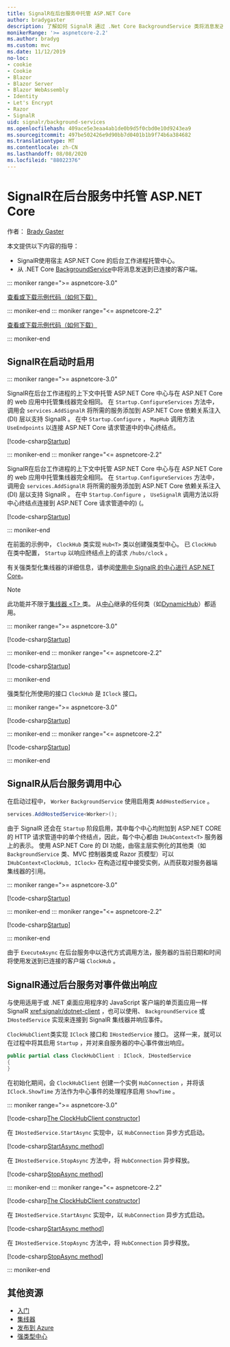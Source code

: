 ```yaml
---
title: SignalR在后台服务中托管 ASP.NET Core
author: bradygaster
description: 了解如何 SignalR 通过 .Net Core BackgroundService 类将消息发送到客户端。
monikerRange: '>= aspnetcore-2.2'
ms.author: bradyg
ms.custom: mvc
ms.date: 11/12/2019
no-loc:
- cookie
- Cookie
- Blazor
- Blazor Server
- Blazor WebAssembly
- Identity
- Let's Encrypt
- Razor
- SignalR
uid: signalr/background-services
ms.openlocfilehash: 409ace5e3eaa4ab1de0b9d5f0cbd0e10d9243ea9
ms.sourcegitcommit: 497be502426e9d90bb7d0401b1b9f74b6a384682
ms.translationtype: MT
ms.contentlocale: zh-CN
ms.lasthandoff: 08/08/2020
ms.locfileid: "88022376"
---
```

# <a name="host-aspnet-core-no-locsignalr-in-background-services"></a>SignalR在后台服务中托管 ASP.NET Core

作者： [Brady Gaster](https://twitter.com/bradygaster)

本文提供以下内容的指导：

* SignalR使用宿主 ASP.NET Core 的后台工作进程托管中心。
* 从 .NET Core [BackgroundService](xref:Microsoft.Extensions.Hosting.BackgroundService)中将消息发送到已连接的客户端。

::: moniker range=">= aspnetcore-3.0"

[查看或下载示例代码](https://github.com/dotnet/AspNetCore.Docs/tree/master/aspnetcore/signalr/background-service/samples/3.x)[（如何下载）](xref:index#how-to-download-a-sample)

::: moniker-end
::: moniker range="<= aspnetcore-2.2"

[查看或下载示例代码](https://github.com/dotnet/AspNetCore.Docs/tree/master/aspnetcore/signalr/background-service/samples/2.2)[（如何下载）](xref:index#how-to-download-a-sample)

::: moniker-end

## <a name="enable-no-locsignalr-in-startup"></a>SignalR在启动时启用

::: moniker range=">= aspnetcore-3.0"

SignalR在后台工作进程的上下文中托管 ASP.NET Core 中心与在 ASP.NET Core 的 web 应用中托管集线器完全相同。 在 `Startup.ConfigureServices` 方法中，调用会 `services.AddSignalR` 将所需的服务添加到 ASP.NET Core 依赖关系注入 (DI) 层以支持 SignalR 。 在中 `Startup.Configure` ， `MapHub` 调用方法 `UseEndpoints` 以连接 ASP.NET Core 请求管道中的中心终结点。

[!code-csharp[Startup](background-service/samples/3.x/Server/Startup.cs?name=Startup)]

::: moniker-end
::: moniker range="<= aspnetcore-2.2"

SignalR在后台工作进程的上下文中托管 ASP.NET Core 中心与在 ASP.NET Core 的 web 应用中托管集线器完全相同。 在 `Startup.ConfigureServices` 方法中，调用会 `services.AddSignalR` 将所需的服务添加到 ASP.NET Core 依赖关系注入 (DI) 层以支持 SignalR 。 在中 `Startup.Configure` ， `UseSignalR` 调用方法以将中心终结点连接到 ASP.NET Core 请求管道中的)  (。

[!code-csharp[Startup](background-service/samples/2.2/Server/Startup.cs?name=Startup)]

::: moniker-end

在前面的示例中， `ClockHub` 类实现 `Hub<T>` 类以创建强类型中心。 已 `ClockHub` 在类中配置， `Startup` 以响应终结点上的请求 `/hubs/clock` 。

有关强类型化集线器的详细信息，请参阅[使用中 SignalR 的中心进行 ASP.NET Core](xref:signalr/hubs#strongly-typed-hubs)。

> [!NOTE]
> 此功能并不限于[集线器 \<T> ](xref:Microsoft.AspNetCore.SignalR.Hub`1)类。 从[中心](xref:Microsoft.AspNetCore.SignalR.Hub)继承的任何类（如[DynamicHub](xref:Microsoft.AspNetCore.SignalR.DynamicHub)）都适用。

::: moniker range=">= aspnetcore-3.0"

[!code-csharp[Startup](background-service/samples/3.x/Server/ClockHub.cs?name=ClockHub)]

::: moniker-end
::: moniker range="<= aspnetcore-2.2"

[!code-csharp[Startup](background-service/samples/2.2/Server/ClockHub.cs?name=ClockHub)]

::: moniker-end

强类型化所使用的接口 `ClockHub` 是 `IClock` 接口。

::: moniker range=">= aspnetcore-3.0"

[!code-csharp[Startup](background-service/samples/3.x/HubServiceInterfaces/IClock.cs?name=IClock)]

::: moniker-end
::: moniker range="<= aspnetcore-2.2"

[!code-csharp[Startup](background-service/samples/2.2/HubServiceInterfaces/IClock.cs?name=IClock)]

::: moniker-end

## <a name="call-a-no-locsignalr-hub-from-a-background-service"></a>SignalR从后台服务调用中心

在启动过程中， `Worker` `BackgroundService` 使用启用类 `AddHostedService` 。

```csharp
services.AddHostedService<Worker>();
```

由于 SignalR 还会在 `Startup` 阶段启用，其中每个中心均附加到 ASP.NET CORE 的 HTTP 请求管道中的单个终结点，因此，每个中心都由 `IHubContext<T>` 服务器上的表示。 使用 ASP.NET Core 的 DI 功能，由宿主层实例化的其他类（如 `BackgroundService` 类、MVC 控制器类或 Razor 页模型）可以 `IHubContext<ClockHub, IClock>` 在构造过程中接受实例，从而获取对服务器端集线器的引用。

::: moniker range=">= aspnetcore-3.0"

[!code-csharp[Startup](background-service/samples/3.x/Server/Worker.cs?name=Worker)]

::: moniker-end
::: moniker range="<= aspnetcore-2.2"

[!code-csharp[Startup](background-service/samples/2.2/Server/Worker.cs?name=Worker)]

::: moniker-end

由于 `ExecuteAsync` 在后台服务中以迭代方式调用方法，服务器的当前日期和时间将使用发送到已连接的客户端 `ClockHub` 。

## <a name="react-to-no-locsignalr-events-with-background-services"></a>SignalR通过后台服务对事件做出响应

与使用适用于或 .NET 桌面应用程序的 JavaScript 客户端的单页面应用一样 SignalR <xref:signalr/dotnet-client> ，也可以使用、 `BackgroundService` 或 `IHostedService` 实现来连接到 SignalR 集线器并响应事件。

`ClockHubClient`类实现 `IClock` 接口和 `IHostedService` 接口。 这样一来，就可以在过程中将其启用 `Startup` ，并对来自服务器的中心事件做出响应。

```csharp
public partial class ClockHubClient : IClock, IHostedService
{
}
```

在初始化期间，会 `ClockHubClient` 创建一个实例 `HubConnection` ，并将该 `IClock.ShowTime` 方法作为中心事件的处理程序启用 `ShowTime` 。

::: moniker range=">= aspnetcore-3.0"

[!code-csharp[The ClockHubClient constructor](background-service/samples/3.x/Clients.ConsoleTwo/ClockHubClient.cs?name=ClockHubClientCtor)]

在 `IHostedService.StartAsync` 实现中，以 `HubConnection` 异步方式启动。

[!code-csharp[StartAsync method](background-service/samples/3.x/Clients.ConsoleTwo/ClockHubClient.cs?name=StartAsync)]

在 `IHostedService.StopAsync` 方法中，将 `HubConnection` 异步释放。

[!code-csharp[StopAsync method](background-service/samples/3.x/Clients.ConsoleTwo/ClockHubClient.cs?name=StopAsync)]

::: moniker-end
::: moniker range="<= aspnetcore-2.2"

[!code-csharp[The ClockHubClient constructor](background-service/samples/2.2/Clients.ConsoleTwo/ClockHubClient.cs?name=ClockHubClientCtor)]

在 `IHostedService.StartAsync` 实现中，以 `HubConnection` 异步方式启动。

[!code-csharp[StartAsync method](background-service/samples/2.2/Clients.ConsoleTwo/ClockHubClient.cs?name=StartAsync)]

在 `IHostedService.StopAsync` 方法中，将 `HubConnection` 异步释放。

[!code-csharp[StopAsync method](background-service/samples/2.2/Clients.ConsoleTwo/ClockHubClient.cs?name=StopAsync)]

::: moniker-end

## <a name="additional-resources"></a>其他资源

* [入门](xref:tutorials/signalr)
* [集线器](xref:signalr/hubs)
* [发布到 Azure](xref:signalr/publish-to-azure-web-app)
* [强类型中心](xref:signalr/hubs#strongly-typed-hubs)
